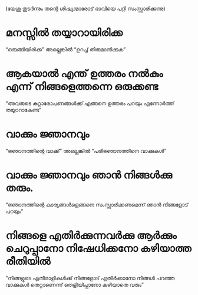 (യേശു തുടർന്നും തന്റെ ശിഷ്യന്മാരോട് ഭാവിയെ പറ്റി സംസ്സാരിക്കുന്നു)
# മനസ്സിൽ തയ്യാറായിരിക്ക
“ഒരുങ്ങിയിരിക്ക” അല്ലെങ്കിൽ “ഉറച്ച് തീരുമാനിക്കുക”
# ആകയാൽ എന്ത് ഉത്തരം നൽകും എന്ന് നിങ്ങളെത്തന്നെ ഒരുക്കണ്ട
“അവരുടെ കുറ്റാരോപണങ്ങൾക്ക് എങ്ങനെ ഉത്തരം പറയും എന്നോർത്ത് തയ്യാറാകേണ്ട”
# വാക്കും ജ്ഞാനവും
“ജ്ഞാനത്തിന്റെ വാക്ക്” അല്ലെങ്കിൽ “പരിജ്ഞാനത്തിനെ വാക്കുകൾ”
# വാക്കും ജ്ഞാനവും ഞാൻ നിങ്ങൾക്കു തരും.
“ജ്ഞാനത്തിന്റെ കാര്യങ്ങൾളെങ്ങനെ സംസ്സാരിക്കണമെന്ന് ഞാൻ നിങ്ങളോട് പറയും”
# നിങ്ങളെ എതിർക്കുന്നവർക്കു ആർക്കും ചെറുപ്പാനോ നിഷേധിക്കനോ കഴിയാത്ത രീതിയിൽ
“നിങ്ങളുടെ എതിരാളികൾക്ക് നിങ്ങളോട് എതിർക്കാനോ നിങ്ങൾ പറഞ്ഞ വാക്കുകൾ തെറ്റാണെന്ന് തെളിയിപ്പാനോ കഴിയാതെ വരും”
